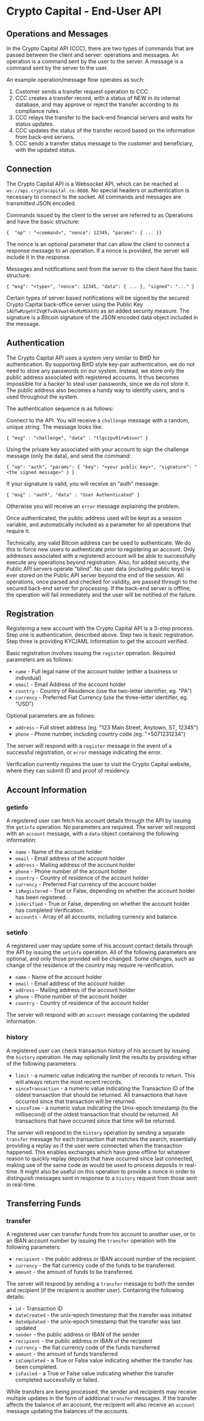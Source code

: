 # Crypto Capital - End-User API

## Operations and Messages
In the Crypto Capital API (CCC), there are two types of commands that are passed between the client and server: operations and messages. An operation is a command sent by the user to the server. A message is a command sent by the server to the user.

An example operation/message flow operates as such:

1. Customer sends a transfer request operation to CCC.
2. CCC creates a transfer record, with a status of NEW in its internal database, and may approve or reject the transfer according to its compliance rules.
3. CCC relays the transfer to the back-end financial servers and waits for status updates.
4. CCC updates the status of the transfer record based on the information from back-end servers.
5. CCC sends a transfer status message to the customer and beneficiary, with the updated status.

## Connection
The Crypto Capital API is a Websocket API, which can be reached at `ws://api.cryptocapital.co:8080`. No special headers or authentication is necessary to connect to the socket. All commands and messages are transmitted JSON encoded. 

Commands issued by the client to the server are referred to as Operations and have the basic structure:

```
{  "op" : "<command>", "nonce": 12345, "params": { ... }}
```

The nonce is an optional parameter that can allow the client to connect a response message to an operation. If a nonce is provided, the server will include it in the response.

Messages and notifications sent from the server to the client have the basic structure:

```
{ "msg": "<type>", "nonce": 12345, "data": { ... }, "signed": "..." }
```

Certain types of server based notifications will be signed by the secured Crypto Capital back-office server using the Public Key `1AUTwMzqehYZVqKTvdkVwat4knMzMSkhYU` as an added security measure. The signature is a Bitcoin signature of the JSON encoded data object included in the message.

## Authentication
The Crypto Capital API uses a system very similar to BitID for authentication. By supporting BitID style key-pair authentication, we do not need to store any passwords on our system. Instead, we store only the public address associated with registered accounts.  It thus becomes impossible for a hacker to steal user passwords, since we do not store it.  The public address also becomes a handy way to identify users, and is used throughout the system.  

The authentication sequence is as follows:

Connect to the API. You will receive a `challenge` message with a random, unique string. The message looks like:

```
{ "msg" : "challenge", "data" : "tlgczpu91rw6zuxr" }
```

Using the private key associated with your account to sign the challenge message (only the data), and send the command:

```
{ "op": "auth", "params": { "key": "<your public key>", "signature": "<the signed message>" } }
```

If your signature is valid, you will receive an "auth" message:

```
{ "msg" : "auth", "data" : "User Authenticated" }
```

Otherwise you will receive an `error` message explaining the problem.

Once authenticated, the public address used will be kept as a session variable, and automatically included as a parameter for all operations that require it.

Technically, any valid Bitcoin address can be used to authenticate. We do this to force new users to authenticate prior to registering an account. Only addresses associated with a registered account will be able to successfully execute any operations beyond registration. Also, for added security, the Public API servers operate "blind". No user data (including public keys) is ever stored on the Public API server beyond the end of the session. All operations, once parsed and checked for validity, are passed through to the secured back-end server for processing. If the back-end server is offline, the operation will fail immediately and the user will be notified of the failure.

## Registration
Registering a new account with the Crypto Capital API is a 3-step process. Step one is authentication, described above. Step two is basic registration. Step three is providing KYC/AML information to get the account verified.

Basic registration involves issuing the `register` operation. Required parameters are as follows:

* `name` - Full legal name of the account holder (either a business or individual)
* `email` - Email Address of the account holder
* `country` - Country of Residence (use the two-letter identifier, eg. "PA")
* `currency` - Preferred Fiat Currency (use the three-letter identifier, eg. "USD")

Optional parameters are as follows:

* `address` - Full street address (eg. "123 Main Street, Anytown, ST, 12345")
* `phone` - Phone number, including country code (eg. "+5071231234")

The server will respond with a `register` message in the event of a successful registration, or `error` message indicating the error.

Verification currently requires the user to visit the Crypto Capital website, where they can submit ID and proof of residency.

## Account Information
### getinfo
A registered user can fetch his account details through the API by issuing the `getinfo` operation. No parameters are required. The server will respond with an `account` message, with a `data` object containing the following information:

* `name` - Name of the account holder
* `email` - Email address of the account holder
* `address` - Mailing address of the account holder
* `phone` - Phone number of the account holder
* `country` - Country of residence of the account holder
* `currency` - Preferred Fiat currency of the account holder
* `isRegistered` - True or False, depending on whether the account holder has been registered.
* `isVerified` - True or False, depending on whether the account holder has completed Verification.
* `accounts` - Array of all accounts, including currency and balance.

### setinfo
A registered user may update some of his account contact details through the API by issuing the `setinfo` operation. All of the following parameters are optional, and only those provided will be changed. Some changes, such as change of the residence of the country may require re-verification.

* `name` - Name of the account holder
* `email` - Email address of the account holder
* `address` - Mailing address of the account holder
* `phone` - Phone number of the account holder
* `country` - Country of residence of the account holder

The server will respond with an `account` message containing the updated information.

### history
A registered user can check transaction history of his account by issuing the `history` operation. He may optionally limit the results by providing either of the following parameters:

* `limit` - a numeric value indicating the number of records to return. This will always return the most recent records.
* `sinceTransaction` - a numeric value indicating the Transaction ID of the oldest transaction that should be returned. All transactions that have occurred since that transaction will be returned.
* `sinceTime` - a numeric value indicating the Unix-epoch timestamp (to the millisecond) of the oldest transaction that should be returned. All transactions that have occurred since that time will be returned.

The server will respond to the `history` operation by sending a separate `transfer` message for each transaction that matches the search, essentially providing a replay as if the user were connected when the transaction happened. This enables exchanges which have gone offline for whatever reason to quickly replay deposits that have occurred since last connected, making use of the same code as would be used to process deposits in real-time. It might also be useful on this operation to provide a nonce in order to distinguish messages sent in response to a `history` request from those sent in real-time.

## Transferring Funds
### transfer
A registered user can transfer funds from his account to another user, or to an IBAN account number by issuing the `transfer` operation with the following parameters:

* `recipient` - the public address or IBAN account number of the recipient.
* `currency` - the fiat currency code of the funds to be transferred.
* `amount` - the amount of funds to be transferred.

The server will respond by sending a `transfer` message to both the sender and recipient (if the recipient is another user). Containing the following details:

* `id` - Transaction ID
* `dateCreated` - the unix-epoch timestamp that the transfer was initiated
* `dateUpdated` - the unix-epoch timestamp that the transfer was last updated
* `sender` - the public address or IBAN of the sender
* `recipient` - the public address or IBAN of the recipient
* `currency` - the fiat currency code of the funds transferred
* `amount` - the amount of funds transferred
* `isCompleted` - a True or False value indicating whether the transfer has been completed.
* `isFailed` - a True or False value indicating whether the transfer completed successfully or failed.

While transfers are being processed, the sender and recipients may receive multiple updates in the form of additional `transfer` messages. If the transfer affects the balance of an account, the recipient will also receive an `account` message updating the balances of the accounts.
